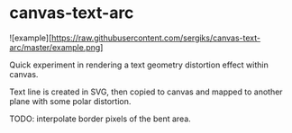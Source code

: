 # canvas-text-arc
![example][https://raw.githubusercontent.com/sergiks/canvas-text-arc/master/example.png]

Quick experiment in rendering a text geometry distortion effect within canvas.

Text line is created in SVG, then copied to canvas and mapped to another plane with some polar distortion.

TODO: interpolate border pixels of the bent area.

